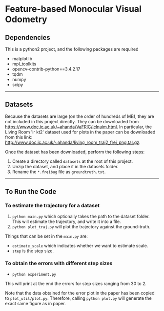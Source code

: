 # Feature-based Monocular Visual Odometry

## Dependencies

This is a python2 project, and the following packages are required

* matplotlib
* mpl_toolkits
* opencv-contrib-python==3.4.2.17
* tqdm
* numpy
* scipy

----------------------------------

## Datasets

Because the datasets are large (on the order of hundreds of MB), they are not included in this project directly. They can be downloaded from https://www.doc.ic.ac.uk/~ahanda/VaFRIC/iclnuim.html. In particular, the Living Room 'lr kt2' dataset used for plots in the paper can be downloaded from this link: http://www.doc.ic.ac.uk/~ahanda/living_room_traj2_frei_png.tar.gz.

Once the dataset has been downloaded, perform the following steps:

1. Create a directory called `datasets` at the root of this project.
2. Unzip the dataset, and place it in the datasets folder.
3. Rename the `*.freibug` file as `groundtruth.txt`.

----------------------------------

## To Run the Code

### To estimate the trajectory for a dataset

1. `python main.py` which optionally takes the path to the dataset folder. This will estimate the trajectory, and write it into a file.
2. `python plot_traj.py` will plot the trajectory against the ground-truth.

Things that can be set in the `main.py` are:

* `estimate_scale` which indicates whether we want to estimate scale.
* `step` is the step size.

### To obtain the errors with different step sizes

* `python experiment.py`

This will print at the end the errors for step sizes ranging from 30 to 2.

Note that the data obtained for the error plot in the paper has been copied to `plot_util/plot.py`. Therefore, calling `python plot.py` will generate the exact same figure as in paper.